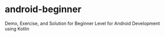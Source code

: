 # android-beginner
Demo, Exercise, and Solution for Beginner Level for Android Development using Kotlin
